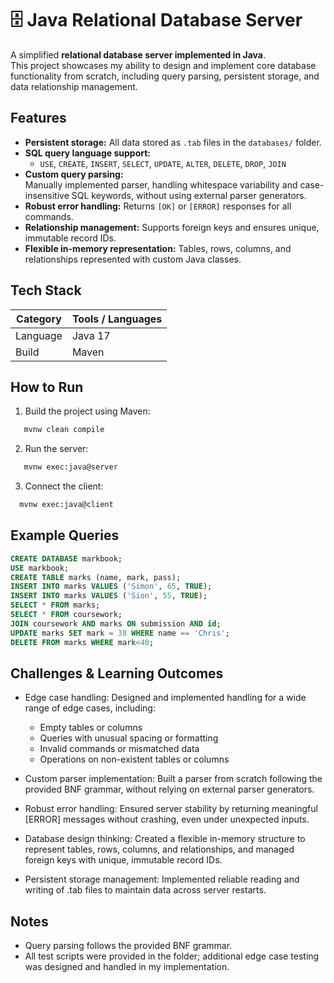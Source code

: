 # 🗄️ Java Relational Database Server

A simplified **relational database server implemented in Java**.  
This project showcases my ability to design and implement core database functionality from scratch, including query parsing, persistent storage, and data relationship management.

## Features

- **Persistent storage:** All data stored as `.tab` files in the `databases/` folder.  
- **SQL query language support:**  
  - `USE`, `CREATE`, `INSERT`, `SELECT`, `UPDATE`, `ALTER`, `DELETE`, `DROP`, `JOIN`  
- **Custom query parsing:**  
Manually implemented parser, handling whitespace variability and case-insensitive SQL keywords, without using external parser generators.
- **Robust error handling:** Returns `[OK]` or `[ERROR]` responses for all commands.  
- **Relationship management:** Supports foreign keys and ensures unique, immutable record IDs.  
- **Flexible in-memory representation:** Tables, rows, columns, and relationships represented with custom Java classes.  


## Tech Stack

| Category | Tools / Languages |
|----------|-----------------|
| Language | Java 17 |
| Build | Maven |


## How to Run

1. Build the project using Maven:  
```bash
   mvnw clean compile
```
2. Run the server: 
```bash
   mvnw exec:java@server
```
3. Connect the client:
```bash
  mvnw exec:java@client
```

## Example Queries
```sql
CREATE DATABASE markbook;
USE markbook;
CREATE TABLE marks (name, mark, pass);
INSERT INTO marks VALUES ('Simon', 65, TRUE);
INSERT INTO marks VALUES ('Sion', 55, TRUE);
SELECT * FROM marks;
SELECT * FROM coursework;
JOIN coursework AND marks ON submission AND id;
UPDATE marks SET mark = 38 WHERE name == 'Chris';
DELETE FROM marks WHERE mark<40;
```



## Challenges & Learning Outcomes

- Edge case handling: Designed and implemented handling for a wide range of edge cases, including:

  - Empty tables or columns
  - Queries with unusual spacing or formatting
  - Invalid commands or mismatched data
  - Operations on non-existent tables or columns
- Custom parser implementation: Built a parser from scratch following the provided BNF grammar, without relying on external parser generators.
- Robust error handling: Ensured server stability by returning meaningful [ERROR] messages without crashing, even under unexpected inputs.
- Database design thinking: Created a flexible in-memory structure to represent tables, rows, columns, and relationships, and managed foreign keys with unique, immutable record IDs.
- Persistent storage management: Implemented reliable reading and writing of .tab files to maintain data across server restarts.

## Notes

- Query parsing follows the provided BNF grammar.
- All test scripts were provided in the folder; additional edge case testing was designed and handled in my implementation.
